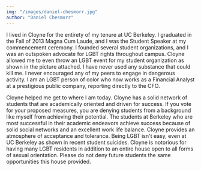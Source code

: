 ```yaml
---
img: "/images/daniel-chesmorr.jpg"
author: "Daniel Chesmorr"
---
```

I lived in Cloyne for the entirety of my tenure at UC Berkeley. I graduated in the Fall of 2013 Magna Cum Laude, and I was the Student Speaker at my commencement ceremony. I founded several student organizations, and I was an outspoken advocate for LGBT rights throughout campus. Cloyne allowed me to even throw an LGBT event for my student organization as shown in the picture attached. I have never used any substance that could kill me. I never encouraged any of my peers to engage in dangerous activity. I am an LGBT person of color who now works as a Financial Analyst at a prestigious public company, reporting directly to the CFO.

Cloyne helped me get to where I am today. Cloyne has a solid network of students that are academically oriented and driven for success. If you vote for your proposed measures, you are denying students from a background like myself from achieving their potential. The students at Berkeley who are most successful in their academic endeavors achieve success because of solid social networks and an excellent work life balance. Cloyne provides an atmosphere of acceptance and tolerance. Being LGBT isn't easy, even at UC Berkeley as shown in recent student suicides. Cloyne is notorious for having many LGBT residents in addition to an entire house open to all forms of sexual orientation. Please do not deny future students the same opportunities this house provided.
